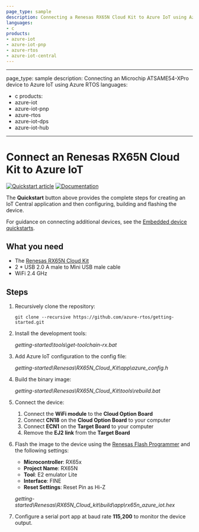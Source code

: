 ```yaml
---
page_type: sample
description: Connecting a Renesas RX65N Cloud Kit to Azure IoT using Azure RTOS
languages:
- c
products:
- azure-iot
- azure-iot-pnp
- azure-rtos
- azure-iot-central
---
```


---
page_type: sample
description: Connecting an Microchip ATSAME54-XPro device to Azure IoT using Azure RTOS
languages:
- c
products:
- azure-iot
- azure-iot-pnp
- azure-rtos
- azure-iot-dps
- azure-iot-hub
---

# Connect an Renesas RX65N Cloud Kit to Azure IoT

[![Quickstart article](../../docs/media/docs-link-buttons/azure-quickstart.svg)](https://docs.microsoft.com/azure/iot-develop/quickstart-devkit-renesas-rx65n-cloud-kit)
[![Documentation](../../docs/media/docs-link-buttons/azure-documentation.svg)](https://docs.microsoft.com/azure/iot-develop/)

The **Quickstart** button above provides the complete steps for creating an IoT Central application and then configuring, building and flashing the device.

For guidance on connecting additional devices, see the [Embedded device quickstarts](https://docs.microsoft.com/azure/iot-develop/quickstart-devkit-mxchip-az3166).

## What you need

* The [Renesas RX65N Cloud Kit](https://www.renesas.com/products/microcontrollers-microprocessors/rx-32-bit-performance-efficiency-mcus/rx65n-cloud-kit-renesas-rx65n-cloud-kit)
* 2 * USB 2.0 A male to Mini USB male cable
* WiFi 2.4 GHz

## Steps

1. Recursively clone the repository:
    ```shell
    git clone --recursive https://github.com/azure-rtos/getting-started.git
    ```

1. Install the development tools:

    *getting-started\tools\get-toolchain-rx.bat*

1. Add Azure IoT configuration to the config file:
    
    *getting-started\Renesas\RX65N_Cloud_Kit\app\azure_config.h*
    
1. Build the binary image:

    *getting-started\Renesas\RX65N_Cloud_Kit\tools\rebuild.bat*

1. Connect the device:
    1. Connect the **WiFi module** to the **Cloud Option Board**
    1. Connect **CN18** on the **Cloud Option Board** to your computer
    1. Connect **ECN1** on the **Target Board** to your computer
    1. Remove the **EJ2 link** from the **Target Board**

1. Flash the image to the device using the [Renesas Flash Programmer](https://www.renesas.com/software-tool/renesas-flash-programmer-programming-gui) and the following settings:
    * **Microcontroller**: RX65x
    * **Project Name**: RX65N
    * **Tool**: E2 emulator Lite
    * **Interface**: FINE
    * **Reset Settings**: Reset Pin as Hi-Z

    *getting-started\Renesas\RX65N_Cloud_kit\build\app\rx65n_azure_iot.hex*

1. Configure a serial port app at baud rate **115,200** to monitor the device output.
